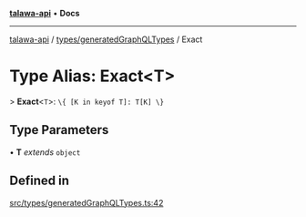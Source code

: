 [**talawa-api**](../../../README.md) • **Docs**

***

[talawa-api](../../../modules.md) / [types/generatedGraphQLTypes](../README.md) / Exact

# Type Alias: Exact\<T\>

\> **Exact**\<`T`\>: `\{ [K in keyof T]: T[K] \}`

## Type Parameters

• **T** *extends* `object`

## Defined in

[src/types/generatedGraphQLTypes.ts:42](https://github.com/PalisadoesFoundation/talawa-api/blob/f9e8275b1ddff2d3edcec79ee3b37c07998f6cc3/src/types/generatedGraphQLTypes.ts#L42)
